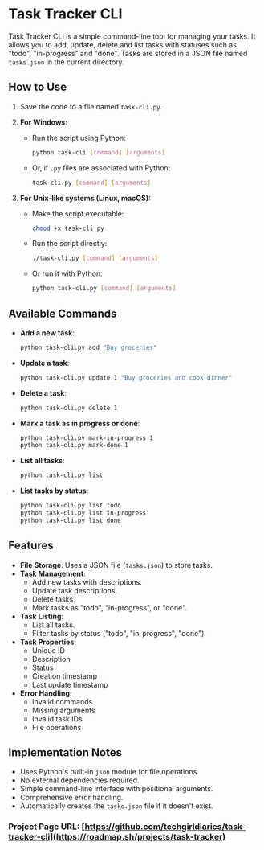 # Task Tracker CLI

Task Tracker CLI is a simple command-line tool for managing your tasks. It allows you to add, update, delete and list tasks with statuses such as "todo", "in-progress" and "done". Tasks are stored in a JSON file named `tasks.json` in the current directory.

## How to Use

1. Save the code to a file named `task-cli.py`.

2. **For Windows:**
   - Run the script using Python:

     ```bash
     python task-cli [command] [arguments]
     ```

   - Or, if `.py` files are associated with Python:

     ```bash
     task-cli.py [command] [arguments]
     ```

3. **For Unix-like systems (Linux, macOS):**
   - Make the script executable:

     ```bash
     chmod +x task-cli.py
     ```

   - Run the script directly:

     ```bash
     ./task-cli.py [command] [arguments]
     ```

   - Or run it with Python:

     ```bash
     python task-cli.py [command] [arguments]
     ```

## Available Commands

- **Add a new task**:

  ```bash
  python task-cli.py add "Buy groceries"
  ```

- **Update a task**:

  ```bash
  python task-cli.py update 1 "Buy groceries and cook dinner"
  ```

- **Delete a task**:

  ```bash
  python task-cli.py delete 1
  ```

- **Mark a task as in progress or done**:

  ```bash
  python task-cli.py mark-in-progress 1
  python task-cli.py mark-done 1
  ```

- **List all tasks**:

  ```bash
  python task-cli.py list
  ```

- **List tasks by status**:

  ```bash
  python task-cli.py list todo
  python task-cli.py list in-progress
  python task-cli.py list done
  ```

## Features

- **File Storage**: Uses a JSON file (`tasks.json`) to store tasks.
- **Task Management**:
  - Add new tasks with descriptions.
  - Update task descriptions.
  - Delete tasks.
  - Mark tasks as "todo", "in-progress", or "done".
- **Task Listing**:
  - List all tasks.
  - Filter tasks by status ("todo", "in-progress", "done").
- **Task Properties**:
  - Unique ID
  - Description
  - Status
  - Creation timestamp
  - Last update timestamp
- **Error Handling**:
  - Invalid commands
  - Missing arguments
  - Invalid task IDs
  - File operations

## Implementation Notes

- Uses Python's built-in `json` module for file operations.
- No external dependencies required.
- Simple command-line interface with positional arguments.
- Comprehensive error handling.
- Automatically creates the `tasks.json` file if it doesn't exist.

### Project Page URL: [https://github.com/techgirldiaries/task-tracker-cli](https://roadmap.sh/projects/task-tracker)
